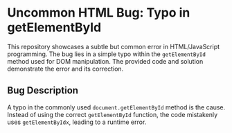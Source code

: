 # Uncommon HTML Bug: Typo in getElementById

This repository showcases a subtle but common error in HTML/JavaScript programming.  The bug lies in a simple typo within the `getElementById` method used for DOM manipulation.  The provided code and solution demonstrate the error and its correction.

## Bug Description

A typo in the commonly used `document.getElementById` method is the cause.  Instead of using the correct `getElementById` function, the code mistakenly uses `getElementByIdx`, leading to a runtime error.
